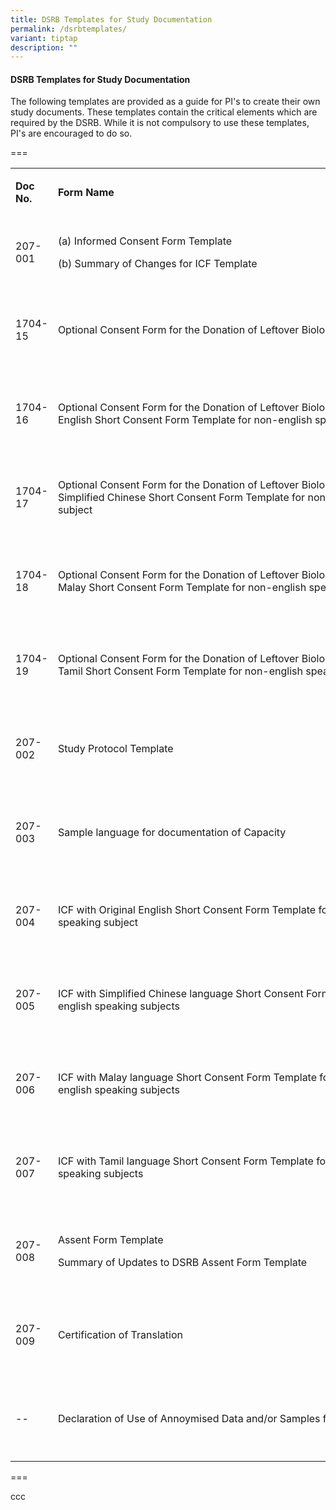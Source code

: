 ```yaml
---
title: DSRB Templates for Study Documentation
permalink: /dsrbtemplates/
variant: tiptap
description: ""
---
```

<h4><strong>DSRB Templates for Study Documentation</strong></h4>
<p>The following templates are provided as a guide for PI's to create their
own study documents. These templates contain the critical elements which
are required by the DSRB. While it is not compulsory to use these templates,
PI's are encouraged to do so.</p>
<p></p>
<p>===</p>
<table style="minWidth: 75px">
<colgroup>
<col>
<col>
<col>
</colgroup>
<tbody>
<tr>
<td rowspan="1" colspan="1">
<p><strong>Doc No.</strong>
</p>
</td>
<td rowspan="1" colspan="1">
<p><strong>Form Name</strong>
</p>
</td>
<td rowspan="1" colspan="1">
<p><strong>Effective Version</strong>
</p>
</td>
</tr>
<tr>
<td rowspan="1" colspan="1">
<p>207-001</p>
</td>
<td rowspan="1" colspan="1">
<p>(a) Informed Consent Form Template&nbsp;&nbsp;&nbsp;&nbsp;</p>
<p>(b) Summary of Changes for ICF Template<em>&nbsp;&nbsp;&nbsp;&nbsp;</em>
</p>
</td>
<td rowspan="1" colspan="1">
<p>Ver 13</p>
<p>Dated 31 Jan&nbsp;2022</p>
</td>
</tr>
<tr>
<td rowspan="1" colspan="1">
<p>1704-15</p>
</td>
<td rowspan="1" colspan="1">
<p>Optional Consent Form for the Donation of Leftover Biological Samples&nbsp;</p>
</td>
<td rowspan="1" colspan="1">
<p>Ver 2.0</p>
<p>Dated 26 Nov 2021</p>
</td>
</tr>
<tr>
<td rowspan="1" colspan="1">
<p>1704-16</p>
</td>
<td rowspan="1" colspan="1">
<p>Optional Consent Form for the Donation of Leftover Biological Samples
with English Short Consent Form Template for non-english speaking subject&nbsp;</p>
</td>
<td rowspan="1" colspan="1">
<p>Ver 2.0</p>
<p>Dated 26 Nov 2021</p>
</td>
</tr>
<tr>
<td rowspan="1" colspan="1">
<p>1704-17</p>
</td>
<td rowspan="1" colspan="1">
<p>Optional Consent Form for the Donation of Leftover Biological Samples
with Simplified Chinese Short Consent Form Template for non-english speaking
subject&nbsp;</p>
</td>
<td rowspan="1" colspan="1">
<p>Ver 2.0</p>
<p>Dated 26 Nov 2021</p>
</td>
</tr>
<tr>
<td rowspan="1" colspan="1">
<p>1704-18</p>
</td>
<td rowspan="1" colspan="1">
<p>Optional Consent Form for the Donation of Leftover Biological Samples
with Malay Short Consent Form Template for non-english speaking subject&nbsp;</p>
</td>
<td rowspan="1" colspan="1">
<p>Ver 2.0</p>
<p>Dated 26 Nov 2021</p>
</td>
</tr>
<tr>
<td rowspan="1" colspan="1">
<p>1704-19</p>
</td>
<td rowspan="1" colspan="1">
<p>Optional Consent Form for the Donation of Leftover Biological Samples
with Tamil Short Consent Form Template for non-english speaking subject&nbsp;</p>
</td>
<td rowspan="1" colspan="1">
<p>Ver 2.0</p>
<p>Dated 26 Nov 2021</p>
</td>
</tr>
<tr>
<td rowspan="1" colspan="1">
<p>207-002</p>
</td>
<td rowspan="1" colspan="1">
<p>Study&nbsp;Protocol&nbsp;Template</p>
</td>
<td rowspan="1" colspan="1">
<p>Ver 3</p>
<p>Dated 1 Jun 2009</p>
</td>
</tr>
<tr>
<td rowspan="1" colspan="1">
<p>207-003</p>
</td>
<td rowspan="1" colspan="1">
<p>Sample&nbsp;language&nbsp;for&nbsp;documentation&nbsp;of&nbsp;Capacity&nbsp;</p>
</td>
<td rowspan="1" colspan="1">
<p>Ver 1</p>
<p>Dated 1 Aug 2006</p>
</td>
</tr>
<tr>
<td rowspan="1" colspan="1">
<p>207-004</p>
</td>
<td rowspan="1" colspan="1">
<p>ICF with Original English Short Consent Form Template for non-english
speaking subject</p>
</td>
<td rowspan="1" colspan="1">
<p>Ver 10</p>
<p>Dated&nbsp;30 Nov 2018</p>
</td>
</tr>
<tr>
<td rowspan="1" colspan="1">
<p>207-005</p>
</td>
<td rowspan="1" colspan="1">
<p>ICF&nbsp;with&nbsp;Simplified&nbsp;Chinese&nbsp;language&nbsp;Short&nbsp;Consent&nbsp;Form&nbsp;Template&nbsp;for&nbsp;non-english&nbsp;speaking&nbsp;subjects&nbsp;</p>
</td>
<td rowspan="1" colspan="1">
<p>Ver 10</p>
<p>Dated&nbsp;30 Nov 2018</p>
</td>
</tr>
<tr>
<td rowspan="1" colspan="1">
<p>207-006</p>
</td>
<td rowspan="1" colspan="1">
<p>ICF&nbsp;with&nbsp;Malay&nbsp;language&nbsp;Short&nbsp;Consent&nbsp;Form&nbsp;Template&nbsp;for&nbsp;non-english&nbsp;speaking&nbsp;subjects&nbsp;&nbsp;</p>
</td>
<td rowspan="1" colspan="1">
<p>Ver 10</p>
<p>Dated&nbsp;30 Nov 2018</p>
</td>
</tr>
<tr>
<td rowspan="1" colspan="1">
<p>207-007</p>
</td>
<td rowspan="1" colspan="1">
<p>ICF with Tamil language Short Consent Form Template for non-english speaking
subjects</p>
</td>
<td rowspan="1" colspan="1">
<p>Ver 10</p>
<p>Dated&nbsp;30 Nov 2018</p>
</td>
</tr>
<tr>
<td rowspan="1" colspan="1">
<p>207-008</p>
</td>
<td rowspan="1" colspan="1">
<p>Assent Form&nbsp;Template&nbsp;</p>
<p>Summary of Updates to DSRB Assent Form Template&nbsp;</p>
</td>
<td rowspan="1" colspan="1">
<p>Ver 2</p>
<p>Dated 14 Feb 2022</p>
</td>
</tr>
<tr>
<td rowspan="1" colspan="1">
<p>207-009</p>
</td>
<td rowspan="1" colspan="1">
<p>Certification&nbsp;of&nbsp;Translation</p>
</td>
<td rowspan="1" colspan="1">
<p>Ver 1</p>
<p>Dated 13 Aug 2012</p>
</td>
</tr>
<tr>
<td rowspan="1" colspan="1">
<p>--</p>
</td>
<td rowspan="1" colspan="1">
<p>Declaration of Use of Annoymised Data and/or Samples for Research</p>
</td>
<td rowspan="1" colspan="1">
<p>Ver 1</p>
<p>Dated 18 Aug 2023</p>
</td>
</tr>
</tbody>
</table>
<p></p>
<p>===</p>
<p>ccc</p>